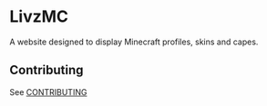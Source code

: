 # LivzMC

A website designed to display Minecraft profiles, skins and capes.

## Contributing

See [CONTRIBUTING](CONTRIBUTING)
